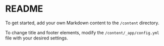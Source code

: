 # README

To get started, add your own Markdown content to the `/content` directory.

To change title and footer elements, modify the `/content/_app/config.yml` file with your desired settings.
